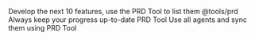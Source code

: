 Develop the next 10 features, use the PRD Tool to list them @tools/prd
Always keep your progress up-to-date PRD Tool
Use all agents and sync them using PRD Tool

